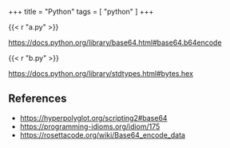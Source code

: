 +++
title = "Python"
tags = [ "python" ]
+++

{{< r "a.py" >}}

<https://docs.python.org/library/base64.html#base64.b64encode>

{{< r "b.py" >}}

<https://docs.python.org/library/stdtypes.html#bytes.hex>

## References

- <https://hyperpolyglot.org/scripting2#base64>
- <https://programming-idioms.org/idiom/175>
- <https://rosettacode.org/wiki/Base64_encode_data>
